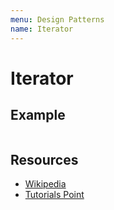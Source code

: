 ```yaml
---
menu: Design Patterns
name: Iterator
---
```


# Iterator

## Example

```typescript
```

## Resources

- [Wikipedia](https://en.wikipedia.org/wiki/Iterator_pattern)
- [Tutorials Point](https://www.tutorialspoint.com/design_pattern/iterator_pattern.htm)
